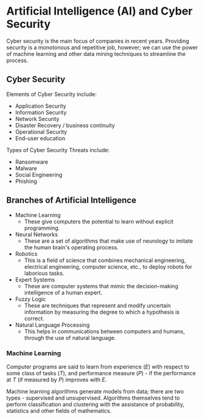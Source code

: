 # Artificial Intelligence (AI) and Cyber Security

Cyber security is the main focus of companies in recent years. Providing security is a monotonous and repetitive job, however; we can use the power of machine learning and other data mining techniques to streamline the process.

## Cyber Security

Elements of Cyber Security include:
- Application Security
- Information Security
- Network Security
- Disaster Recovery / business continuity
- Operational Security
- End-user education

Types of Cyber Security Threats include:
- Ransomware
- Malware
- Social Engineering
- Phishing

## Branches of Artificial Intelligence
- Machine Learning
	- These give computers the potential to learn without explicit programming.
- Neural Networks
	- These are a set of algorithms that make use of neurology to imitate the human brain's operating process.
- Robotics
	- This is a field of science that combines mechanical engineering, electrical engineering, computer science, etc., to deploy robots for laborious tasks.
- Expert Systems
	- These are computer systems that mimic the decision-making intelligence of a human expert.
- Fuzzy Logic
	- These are techniques that represent and modify uncertain information by measuring the degree to which a hypothesis is correct.
- Natural Language Processing
	- This helps in communications between computers and humans, through the use of natural language.

### Machine Learning

Computer programs are said to learn from experience $(E)$ with respect to some class of tasks $(T)$, and performance measure $(P)$ - if the performance at $T$ (if measured by $P$) improves with $E$.

Machine learning algorithms generate models from data; there are two types - supervised and unsupervised. Algorithms themselves tend to perform classification and clustering with the assistance of probability, statistics and other fields of mathematics.

